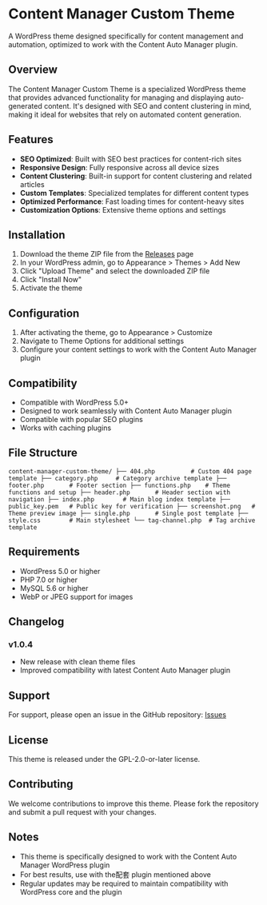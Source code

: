 # Content Manager Custom Theme

A WordPress theme designed specifically for content management and automation, optimized to work with the Content Auto Manager plugin.

## Overview

The Content Manager Custom Theme is a specialized WordPress theme that provides advanced functionality for managing and displaying auto-generated content. It's designed with SEO and content clustering in mind, making it ideal for websites that rely on automated content generation.

## Features

- **SEO Optimized**: Built with SEO best practices for content-rich sites
- **Responsive Design**: Fully responsive across all device sizes
- **Content Clustering**: Built-in support for content clustering and related articles
- **Custom Templates**: Specialized templates for different content types
- **Optimized Performance**: Fast loading times for content-heavy sites
- **Customization Options**: Extensive theme options and settings

## Installation

1. Download the theme ZIP file from the [Releases](https://github.com/pptt121212/content-manager-custom-theme/releases) page
2. In your WordPress admin, go to Appearance > Themes > Add New
3. Click "Upload Theme" and select the downloaded ZIP file
4. Click "Install Now"
5. Activate the theme

## Configuration

1. After activating the theme, go to Appearance > Customize
2. Navigate to Theme Options for additional settings
3. Configure your content settings to work with the Content Auto Manager plugin

## Compatibility

- Compatible with WordPress 5.0+
- Designed to work seamlessly with Content Auto Manager plugin
- Compatible with popular SEO plugins
- Works with caching plugins

## File Structure

``
content-manager-custom-theme/
├── 404.php          # Custom 404 page template
├── category.php     # Category archive template
├── footer.php       # Footer section
├── functions.php    # Theme functions and setup
├── header.php       # Header section with navigation
├── index.php        # Main blog index template
├── public_key.pem   # Public key for verification
├── screenshot.png   # Theme preview image
├── single.php       # Single post template
├── style.css        # Main stylesheet
└── tag-channel.php  # Tag archive template
``

## Requirements

- WordPress 5.0 or higher
- PHP 7.0 or higher
- MySQL 5.6 or higher
- WebP or JPEG support for images

## Changelog

### v1.0.4
- New release with clean theme files
- Improved compatibility with latest Content Auto Manager plugin

## Support

For support, please open an issue in the GitHub repository: [Issues](https://github.com/pptt121212/content-manager-custom-theme/issues)

## License

This theme is released under the GPL-2.0-or-later license.

## Contributing

We welcome contributions to improve this theme. Please fork the repository and submit a pull request with your changes.

## Notes

- This theme is specifically designed to work with the Content Auto Manager WordPress plugin
- For best results, use with the配套 plugin mentioned above
- Regular updates may be required to maintain compatibility with WordPress core and the plugin
